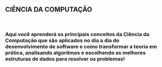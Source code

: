 <h2>
CIÊNCIA DA COMPUTAÇÃO </h2><br>
 <h3> 
 Aqui você aprenderá os principais conceitos da Ciência da Computação que são aplicados no dia a dia do desenvolvimento de software e como transformar a teoria em prática, analisando algoritmos e escolhendo as melhores estruturas de dados para resolver os problemas!
 </h3>
